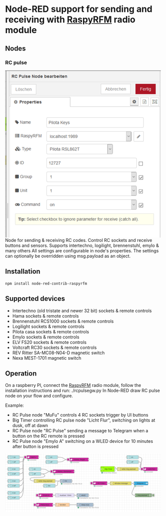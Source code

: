 # Node-RED support for sending and receiving with [RaspyRFM] radio module
## Nodes
### RC pulse
<img src="images/rcpulse-properties.png"
     alt="RC pulse properties"
     style="float: left; margin-right: 250px;" />
Node for sending & receiving RC codes. Control RC sockets and receive buttons and sensors. Supports intertechno, logilight, brennenstuhl, emylo & many others
All settings are configurable in node's properties. The settings can optionally be overridden using msg.payload as an object.

## Installation
    npm install node-red-contrib-raspyrfm

## Supported devices
* Intertechno (old tristate and newer 32 bit) sockets & remote controls
* Hama sockets & remote controls
* Brennenstuhl RCS1000 sockets & remote controls
* Logilight sockets & remote controls
* Pilota casa sockets & remote controls
* Emylo sockets & remote controls
* ELV FS20 sockets & remote controls
* Voltcraft RC30 sockets & remote controls
* REV Ritter SA-MC08-N04-D magnetic switch
* Nexa MEST-1701 magnetic switch

## Operation
On a raspberry PI, connect the [RaspyRFM] radio module, follow the installation instructions and run:
    ./rcpulsegw.py
In Node-RED draw RC pulse node on your flow and configure.

Example:
* RC Pulse node "MuFu" controls 4 RC sockets trigger by UI buttons
* Big Timer controlling RC pulse node "Licht Flur", switching on lights at dusk, off at dawn
* RC Pulse node "RC Pulse" sending a message to Telegram when a button on the RC remote is pressed
* RC Pulse node "Emylo A" switching on a WLED device for 10 minutes after button is pressed 

![Flow Example](images/RaspyRFM-Node-RED.png)

[RaspyRFM]:http://www.seegel-systeme.de/2015/09/02/ein-funkmodul-fuer-den-raspberry-raspyrfm/
